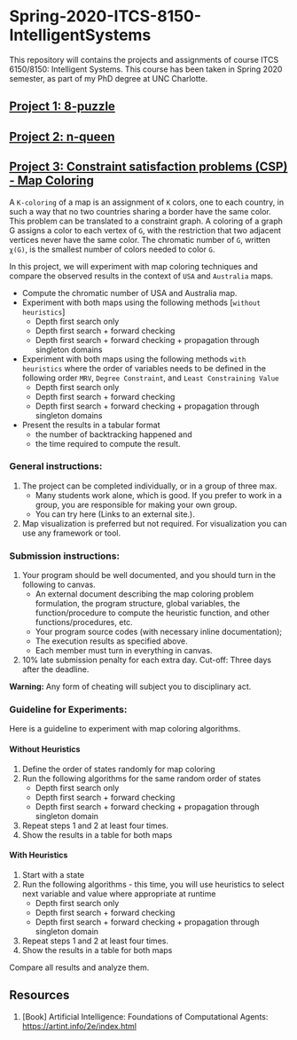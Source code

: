 # Spring-2020-ITCS-8150-IntelligentSystems
This repository will contains the projects and assignments of course ITCS 6150/8150: Intelligent Systems. This course has been taken in Spring 2020 semester, as part of my PhD degree at UNC Charlotte.

## [Project 1: 8-puzzle](https://github.com/biqar/puzzle-solver/tree/master/src/8-puzzle)

## [Project 2: n-queen](https://github.com/biqar/puzzle-solver/blob/master/src/n-queens)

## [Project 3: Constraint satisfaction problems (CSP) - Map Coloring](https://github.com/biqar/puzzle-solver/tree/master/src/k-coloring)

A `K-coloring` of a map is an assignment of `K` colors, one to each country, in such a way that no 
two countries sharing a border have the same color. This problem can be translated to a constraint graph. 
A coloring of a graph G assigns a color to each vertex of `G`, with the restriction that two adjacent 
vertices never have the same color. The chromatic number of `G`, written `χ(G)`, is the smallest number 
of colors needed to color `G`. 

In this project, we will experiment with map coloring techniques and compare the observed results in 
the context of `USA` and `Australia` maps. 

* Compute the chromatic number of USA and Australia map. 
* Experiment with both maps using the following methods [`without heuristics`]
    * Depth first search only 
    * Depth first search + forward checking
    * Depth first search + forward checking + propagation through singleton domains
* Experiment with both maps using the following methods `with heuristics` where the order of variables needs to be defined in the following order `MRV`, `Degree Constraint`, and `Least Constraining Value`
    * Depth first search only 
    * Depth first search + forward checking
    * Depth first search + forward checking + propagation through singleton domains
* Present the results in a tabular format
    * the number of backtracking happened and
    * the time required to compute the result.

### General instructions:

1. The project can be completed individually, or in a group of three max. 
    * Many students work alone, which is good. If you prefer to work in a group, you are responsible for making your own group. 
    * You can try here (Links to an external site.).  
2. Map visualization is preferred but not required.  For visualization you can use any framework or tool.

### Submission instructions:

1. Your program should be well documented, and you should turn in the following to canvas.
    * An external document describing the map coloring problem formulation, the program structure, global variables, the function/procedure to compute the heuristic function, and other functions/procedures, etc.
    * Your program source codes (with necessary inline documentation);
    * The execution results as specified above.
    * Each member must turn in everything in canvas.
2. 10% late submission penalty for each extra day. Cut-off: Three days after the deadline.

**Warning:** Any form of cheating will subject you to disciplinary act.

### Guideline for Experiments:
Here is a guideline to experiment with map coloring algorithms.

#### Without Heuristics
1. Define the order of states randomly for map coloring
2. Run the following algorithms for the same random order of states
    * Depth first search only 
    * Depth first search + forward checking
    * Depth first search + forward checking + propagation through singleton domain
3. Repeat steps 1 and 2 at least four times. 
4. Show the results in a table for both maps

#### With Heuristics
1. Start with a state 
2. Run the following algorithms - this time, you will use heuristics to select next variable and value where appropriate at runtime
    * Depth first search only 
    * Depth first search + forward checking
    * Depth first search + forward checking + propagation through singleton domain
3. Repeat steps 1 and 2 at least four times. 
4. Show the results in a table for both maps

Compare all results and analyze them. 

## Resources
1. [Book] Artificial Intelligence: Foundations of Computational Agents: https://artint.info/2e/index.html
